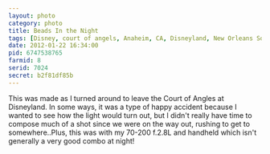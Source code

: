 ```yaml
---
layout: photo
category: photo
title: Beads In the Night
tags: [Disney, court of angels, Anaheim, CA, Disneyland, New Orleans Square, beads, night, light, DLR, NoS, Canon 7D, Canon, 7D, Canon 70-200 f2.8L, Michael Ball, cycomachead]
date: 2012-01-22 16:34:00
pid: 6747538765
farmid: 8
serid: 7024
secret: b2f81df85b
---
```


This was made as I turned around to leave the Court of Angles at Disneyland. In some ways, it was a type of happy accident because I wanted to see how the light would turn out, but I didn't really have time to compose much of a shot since we were on the way out, rushing to get to somewhere..Plus, this was with my 70-200 f.2.8L and handheld which isn't generally a very good combo at night!
